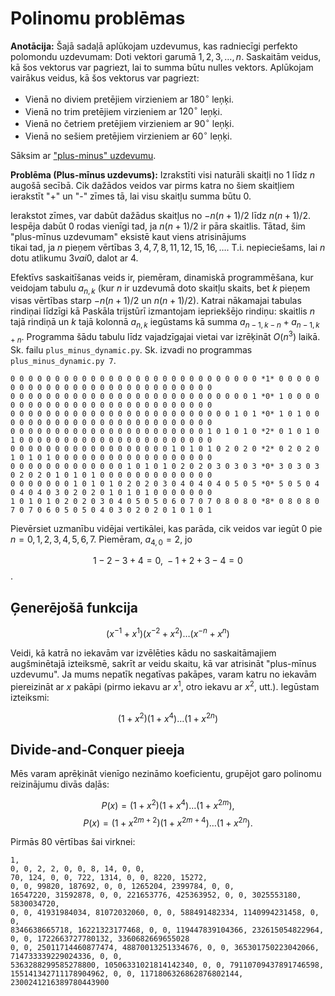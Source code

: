 # Polinomu problēmas

**Anotācija:** Šajā sadaļā aplūkojam uzdevumus, kas radniecīgi perfekto 
polomondu uzdevumam: Doti vektori garumā $1,2,3,\ldots,n$. 
Saskaitām veidus, kā šos vektorus var pagriezt, lai to summa būtu nulles vektors.
Aplūkojam vairākus veidus, kā šos vektorus var pagriezt:
* Vienā no diviem pretējiem virzieniem ar $180^{\circ}$ leņķi. 
* Vienā no trim pretējiem virzieniem ar $120^{\circ}$ leņķi. 
* Vienā no četriem pretējiem virzieniem ar $90^{\circ}$ leņķi. 
* Vienā no sešiem pretējiem virzieniem ar $60^{\circ}$ leņķi. 

Sāksim ar ["plus-minus" uzdevumu](https://johnlekberg.com/blog/2020-07-09-plus-minus.html). 


**Problēma (Plus-mīnus uzdevums):** 
Izrakstīti visi naturāli skaitļi no $1$ līdz $n$ augošā secībā. 
Cik dažādos veidos var pirms katra no šiem skaitļiem ierakstīt "+" un "-" zīmes tā, 
lai visu skaitļu summa būtu $0$. 

Ierakstot zīmes, var dabūt dažādus skaitļus no $-n(n+1)/2$ līdz $n(n+1)/2$.
Iespēja dabūt $0$ rodas vienīgi tad, ja $n(n+1)/2$ ir pāra skaitlis. 
Tātad, šim "plus-mīnus uzdevumam" eksistē kaut viens atrisinājums  
tikai tad, ja $n$ pieņem vērtības $3, 4, 7, 8, 11, 12, 15, 16, \ldots$. 
T.i. nepieciešams, lai $n$ dotu atlikumu $3 vai 0$, dalot ar $4$. 

Efektīvs saskaitīšanas veids ir, piemēram, dinamiskā programmēšana, kur veidojam 
tabulu $a_{n,k}$ (kur $n$ ir uzdevumā doto skaitļu skaits, bet $k$ pieņem 
visas vērtības starp $-n(n+1)/2$ un $n(n+1)/2$). Katrai nākamajai tabulas 
rindiņai līdzīgi kā Paskāla trijstūrī izmantojam iepriekšējo rindiņu: 
skaitlis $n$ tajā rindiņā un $k$ tajā kolonnā $a_{n,k}$ iegūstams kā 
summa $a_{n-1,k-n} + a_{n-1,k+n}$. Programma šādu tabulu līdz vajadzīgajai 
vietai var izrēķināt $O(n^3)$ laikā. Sk. 
failu ``plus_minus_dynamic.py``. Sk. izvadi no programmas 
``plus_minus_dynamic.py 7``. 

``` text
0 0 0 0 0 0 0 0 0 0 0 0 0 0 0 0 0 0 0 0 0 0 0 0 0 0 0 0 *1* 0 0 0 0 0 0 0 0 0 0 0 0 0 0 0 0 0 0 0 0 0 0 0 0 0 0 0 0 
0 0 0 0 0 0 0 0 0 0 0 0 0 0 0 0 0 0 0 0 0 0 0 0 0 0 0 1 *0* 1 0 0 0 0 0 0 0 0 0 0 0 0 0 0 0 0 0 0 0 0 0 0 0 0 0 0 0 
0 0 0 0 0 0 0 0 0 0 0 0 0 0 0 0 0 0 0 0 0 0 0 0 0 1 0 1 *0* 1 0 1 0 0 0 0 0 0 0 0 0 0 0 0 0 0 0 0 0 0 0 0 0 0 0 0 0 
0 0 0 0 0 0 0 0 0 0 0 0 0 0 0 0 0 0 0 0 0 0 1 0 1 0 1 0 *2* 0 1 0 1 0 1 0 0 0 0 0 0 0 0 0 0 0 0 0 0 0 0 0 0 0 0 0 0 
0 0 0 0 0 0 0 0 0 0 0 0 0 0 0 0 0 0 1 0 1 0 1 0 2 0 2 0 *2* 0 2 0 2 0 1 0 1 0 1 0 0 0 0 0 0 0 0 0 0 0 0 0 0 0 0 0 0 
0 0 0 0 0 0 0 0 0 0 0 0 0 1 0 1 0 1 0 2 0 2 0 3 0 3 0 3 *0* 3 0 3 0 3 0 2 0 2 0 1 0 1 0 1 0 0 0 0 0 0 0 0 0 0 0 0 0 
0 0 0 0 0 0 0 1 0 1 0 1 0 2 0 2 0 3 0 4 0 4 0 4 0 5 0 5 *0* 5 0 5 0 4 0 4 0 4 0 3 0 2 0 2 0 1 0 1 0 1 0 0 0 0 0 0 0 
1 0 1 0 1 0 2 0 2 0 3 0 4 0 5 0 5 0 6 0 7 0 7 0 8 0 8 0 *8* 0 8 0 8 0 7 0 7 0 6 0 5 0 5 0 4 0 3 0 2 0 2 0 1 0 1 0 1 
```

Pievērsiet uzmanību vidējai vertikālei, kas parāda, cik veidos var iegūt $0$ 
pie $n = 0,1,2,3,4,5,6,7$. Piemēram, $a_{4,0} = 2$, jo 

$$1 - 2 - 3 + 4 = 0,\; -1 + 2 + 3 - 4 = 0$$. 

## Ģenerējošā funkcija

$$\left( x^{-1} + x^1 \right) \left( x^{-2} + x^{2} \right) \ldots \left( x^{-n} + x^n \right)$$

Veidi, kā katrā no iekavām var izvēlēties kādu no saskaitāmajiem augšminētajā izteiksmē, sakrīt 
ar veidu skaitu, kā var atrisināt "plus-mīnus uzdevumu". 
Ja mums nepatīk negatīvas pakāpes, varam katru no iekavām piereizināt ar 
$x$ pakāpi (pirmo iekavu ar $x^1$, otro iekavu ar $x^2$, utt.). Iegūstam izteiksmi: 

$$\left( 1 + x^2 \right) \left( 1 + x^4 \right) \ldots \left( 1 + x^{2n} \right)$$


## Divide-and-Conquer pieeja

Mēs varam aprēķināt vienīgo nezināmo koeficientu, grupējot 
garo polinomu reizinājumu divās daļās: 

$$P(x) = \left( 1 + x^2 \right) \left( 1 + x^4 \right) \ldots \left( 1 + x^{2m} \right),$$
$$P(x) = \left( 1 + x^{2m+2} \right) \left( 1 + x^{2m+4} \right) \ldots \left( 1 + x^{2n} \right).$$

Pirmās $80$ vērtības šai virknei: 

```
1, 
0, 0, 2, 2, 0, 0, 8, 14, 0, 0, 
70, 124, 0, 0, 722, 1314, 0, 0, 8220, 15272, 
0, 0, 99820, 187692, 0, 0, 1265204, 2399784, 0, 0, 
16547220, 31592878, 0, 0, 221653776, 425363952, 0, 0, 3025553180, 5830034720, 
0, 0, 41931984034, 81072032060, 0, 0, 588491482334, 1140994231458, 0, 0, 
8346638665718, 16221323177468, 0, 0, 119447839104366, 232615054822964, 0, 0, 1722663727780132, 3360682669655028
0, 0, 25011714460877474, 48870013251334676, 0, 0, 365301750223042066, 714733339229024336, 0, 0, 
5363288299585278800, 10506331021814142340, 0, 0, 79110709437891746598, 155141342711178904962, 0, 0, 1171806326862876802144, 2300241216389780443900
```

